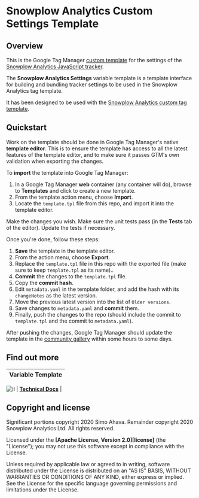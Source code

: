 # Snowplow Analytics Custom Settings Template

## Overview

This is the Google Tag Manager [custom template](https://developers.google.com/tag-manager/templates) for the settings of the [Snowplow Analytics JavaScript tracker](https://github.com/snowplow/snowplow-javascript-tracker).

The **Snowplow Analytics Settings** variable template is a template interface for building and bundling tracker settings to be used in the Snowplow Analytics tag template.

It has been designed to be used with the [Snowplow Analytics custom tag template](https://github.com/snowplow/snowplow-gtm-custom-template).

## Quickstart

Work on the template should be done in Google Tag Manager's native **template editor**. This is to ensure the template has access to all the latest features of the template editor, and to make sure it passes GTM's own validation when exporting the changes.

To **import** the template into Google Tag Manager:

1. In a Google Tag Manager **web** container (any container will do), browse to **Templates** and click to create a new template.
2. From the template action menu, choose **Import**.
3. Locate the `template.tpl` file from this repo, and import it into the template editor.

Make the changes you wish. Make sure the unit tests pass (in the **Tests** tab of the editor). Update the tests if necessary. 

Once you're done, follow these steps:

1. **Save** the template in the template editor.
2. From the action menu, choose **Export**.
3. Replace the `template.tpl` file in this repo with the exported file (make sure to keep `template.tpl` as its name)..
4. **Commit** the changes to the `template.tpl` file.
5. Copy the **commit hash**.
6. Edit `metadata.yaml` in the template folder, and add the hash with its `changeNotes` as the latest version.
7. Move the previous latest version into the list of `Older versions`.
8. Save changes to `metadata.yaml` and **commit** them.
9. Finally, push the changes to the repo (should include the commit to `template.tpl` and the commit to `metadata.yaml`).

After pushing the changes, Google Tag Manager should update the template in the [community gallery](https://tagmanager.google.com/gallery/#/) within some hours to some days.


## Find out more

| Variable Template |
|----------------------------------|
![il][techdocs-image]
| **[Technical Docs](https://www.simoahava.com/analytics/custom-templates/snowplow-analytics-settings/)** |

## Copyright and license

Significant portions copyright 2020 Simo Ahava. Remainder copyright 2020 Snowplow Analytics Ltd. All rights reserved.

Licensed under the **[Apache License, Version 2.0][license]** (the "License");
you may not use this software except in compliance with the License.

Unless required by applicable law or agreed to in writing, software
distributed under the License is distributed on an "AS IS" BASIS,
WITHOUT WARRANTIES OR CONDITIONS OF ANY KIND, either express or implied.
See the License for the specific language governing permissions and
limitations under the License.

[techdocs-image]: https://d3i6fms1cm1j0i.cloudfront.net/github/images/techdocs.png
